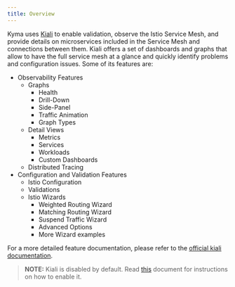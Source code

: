 ```yaml
---
title: Overview
---
```


Kyma uses [Kiali](https://www.kiali.io) to enable validation, observe the Istio Service Mesh, and provide details on microservices included in the Service Mesh and connections between them.
Kiali offers a set of dashboards and graphs that allow to have the full service mesh at a glance and quickly identify problems and configuration issues.
Some of its features are:
- Observability Features
    - Graphs
        - Health
        - Drill-Down
        - Side-Panel
        - Traffic Animation
        - Graph Types
    - Detail Views
        - Metrics
        - Services
        - Workloads
        - Custom Dashboards
    - Distributed Tracing
- Configuration and Validation Features
    - Istio Configuration
    - Validations
    - Istio Wizards
        - Weighted Routing Wizard
        - Matching Routing Wizard
        - Suspend Traffic Wizard
        - Advanced Options
        - More Wizard examples

For a more detailed feature documentation, please refer to the [official kiali documentation](https://kiali.io/documentation/features/).


>**NOTE:** Kiali is disabled by default. Read [this](/root/kyma/#configuration-custom-component-installation) document for instructions on how to enable it.
